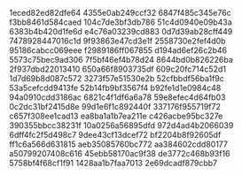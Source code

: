 1eced82ed82dfe64
4355e0ab249ccf32
6847f485c345e76c
f3bb8461d584caed
104c7de3bf3db786
51c4d0940e09b43a
6383b4b420d1fe6d
e4c76a03239cd883
0d7d39ab28cff449
7478928447016c1d
9f93863e47cd3e1f
2558730e2fef4d0b
95186cabcc069eee
f2989186ff067855
d194ad6ef26c2b46
5573c75bec9ad306
7f5bf46ef4b78d24
8644bd0b826226ba
2f937dbd22013410
650a66f8903735df
609c20fc714c52d1
1d7d69b8d087c572
3273f57e51530e2b
52cfbbdf56ba1f9c
53a5cefcdd9413fe
52b14fb9bf3567f4
b92fe1d1e0984c48
94a0910cdd3186ac
6821c4f1df6a6a78
59e8efec4d64fb03
0c2dc31bf2415d8e
99d1e6f1c892440f
337176f955719f72
c657f308ee1cad13
ea8ba1a1b7ea211e
c426acbe95bc327e
390355bbcc38231f
10a0256a56895dfd
972d4ad4b2066039
6dff4fc2f5d498c7
9dee43cf13dcef72
bf2204b8f92605df
ff1c6a566d631815
aeb35085760bc772
aa384602cdd80177
a50799207408c616
45ebb58170ac9f38
de3772c468b93f16
5758bf4f68cf1f91
1428aa1b7faa7013
2e69dcadf879cbb7
